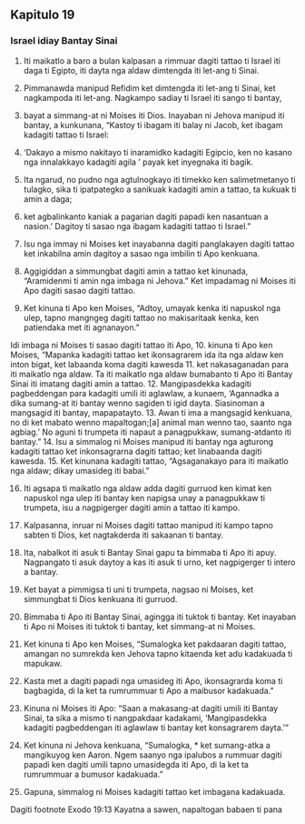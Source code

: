 Kapitulo 19
-----------

### Israel idiay Bantay Sinai

1. Iti maikatlo a baro a bulan kalpasan a rimmuar dagiti tattao ti Israel iti daga ti Egipto, iti dayta nga aldaw dimtengda iti let-ang ti Sinai.
2. Pimmanawda manipud Refidim ket dimtengda iti let-ang ti Sinai, ket nagkampoda iti let-ang. Nagkampo sadiay ti Israel iti sango ti bantay,
3. bayat a simmang-at ni Moises iti Dios. Inayaban ni Jehova manipud iti bantay, a kunkunana, “Kastoy ti ibagam iti balay ni Jacob, ket ibagam kadagiti tattao ti Israel:
4. ‘Dakayo a mismo nakitayo ti inaramidko kadagiti Egipcio, ken no kasano nga innalakkayo kadagiti agila ’ payak ket inyegnaka iti bagik.
5. Ita ngarud, no pudno nga agtulnogkayo iti timekko ken salimetmetanyo ti tulagko, sika ti ipatpategko a sanikuak kadagiti amin a tattao, ta kukuak ti amin a daga;
6. ket agbalinkanto kaniak a pagarian dagiti papadi ken nasantuan a nasion.’ Dagitoy ti sasao nga ibagam kadagiti tattao ti Israel.”

7. Isu nga immay ni Moises ket inayabanna dagiti panglakayen dagiti tattao ket inkabilna amin dagitoy a sasao nga imbilin ti Apo kenkuana.
8. Aggigiddan a simmungbat dagiti amin a tattao ket kinunada, “Aramidenmi ti amin nga imbaga ni Jehova.” Ket impadamag ni Moises iti Apo dagiti sasao dagiti tattao.
9. Ket kinuna ti Apo ken Moises, “Adtoy, umayak kenka iti napuskol nga ulep, tapno mangngeg dagiti tattao no makisaritaak kenka, ken patiendaka met iti agnanayon.”

Idi imbaga ni Moises ti sasao dagiti tattao iti Apo,
10. kinuna ti Apo ken Moises, “Mapanka kadagiti tattao ket ikonsagrarem ida ita nga aldaw ken inton bigat, ket labaanda koma dagiti kawesda
11. ket nakasaganadan para iti maikatlo nga aldaw. Ta iti maikatlo nga aldaw bumabanto ti Apo iti Bantay Sinai iti imatang dagiti amin a tattao.
12. Mangipasdekka kadagiti pagbeddengan para kadagiti umili iti aglawlaw, a kunaem, ‘Agannadka a dika sumang-at iti bantay wenno sagiden ti igid dayta. Siasinoman a mangsagid iti bantay, mapapatayto.
13. Awan ti ima a mangsagid kenkuana, no di ket mabato wenno mapaltogan;[a] animal man wenno tao, saanto nga agbiag.’ No aguni ti trumpeta iti napaut a panagpukkaw, sumang-atdanto iti bantay.”
14. Isu a simmalog ni Moises manipud iti bantay nga agturong kadagiti tattao ket inkonsagrarna dagiti tattao; ket linabaanda dagiti kawesda.
15. Ket kinunana kadagiti tattao, “Agsaganakayo para iti maikatlo nga aldaw; dikay umasideg iti babai.”

16. Iti agsapa ti maikatlo nga aldaw adda dagiti gurruod ken kimat ken napuskol nga ulep iti bantay ken napigsa unay a panagpukkaw ti trumpeta, isu a nagpigerger dagiti amin a tattao iti kampo.
17. Kalpasanna, inruar ni Moises dagiti tattao manipud iti kampo tapno sabten ti Dios, ket nagtakderda iti sakaanan ti bantay.
18. Ita, nabalkot iti asuk ti Bantay Sinai gapu ta bimmaba ti Apo iti apuy. Nagpangato ti asuk daytoy a kas iti asuk ti urno, ket nagpigerger ti intero a bantay.
19. Ket bayat a pimmigsa ti uni ti trumpeta, nagsao ni Moises, ket simmungbat ti Dios kenkuana iti gurruod.
20. Bimmaba ti Apo iti Bantay Sinai, agingga iti tuktok ti bantay. Ket inayaban ti Apo ni Moises iti tuktok ti bantay, ket simmang-at ni Moises.

21. Ket kinuna ti Apo ken Moises, “Sumalogka ket pakdaaran dagiti tattao, amangan no sumrekda ken Jehova tapno kitaenda ket adu kadakuada ti mapukaw.
22. Kasta met a dagiti papadi nga umasideg iti Apo, ikonsagrarda koma ti bagbagida, di la ket ta rumrummuar ti Apo a maibusor kadakuada.”
23. Kinuna ni Moises iti Apo: “Saan a makasang-at dagiti umili iti Bantay Sinai, ta sika a mismo ti nangpakdaar kadakami, ‘Mangipasdekka kadagiti pagbeddengan iti aglawlaw ti bantay ket konsagrarem dayta.’”
24. Ket kinuna ni Jehova kenkuana, “Sumalogka, * ket sumang-atka a mangikuyog ken Aaron. Ngem saanyo nga ipalubos a rummuar dagiti papadi ken dagiti umili tapno umasidegda iti Apo, di la ket ta rumrummuar a bumusor kadakuada.”
25. Gapuna, simmalog ni Moises kadagiti tattao ket imbagana kadakuada.

Dagiti footnote
Exodo 19:13 Kayatna a sawen, napaltogan babaen ti pana